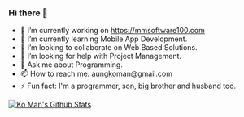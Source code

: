 ### Hi there 👋

- 🔭 I’m currently working on https://mmsoftware100.com
- 🌱 I’m currently learning Mobile App Development.
- 👯 I’m looking to collaborate on Web Based Solutions.
- 🤔 I’m looking for help with Project Management.
- 💬 Ask me about Programming.
- 📫 How to reach me: aungkoman@gmail.com
- ⚡ Fun fact: I'm a programmer, son, big brother and husband too.

[![Ko Man's Github Stats](https://github-readme-stats.vercel.app/api?username=aungkoman)](https://github.com/aungkoman)
<!--
**aungkoman/aungkoman** is a ✨ _special_ ✨ repository because its `README.md` (this file) appears on your GitHub profile.

Here are some ideas to get you started:

- 🔭 I’m currently working on ...
- 🌱 I’m currently learning ...
- 👯 I’m looking to collaborate on ...
- 🤔 I’m looking for help with ...
- 💬 Ask me about ...
- 📫 How to reach me: ...
- 😄 Pronouns: ...
- ⚡ Fun fact: ...
-->

